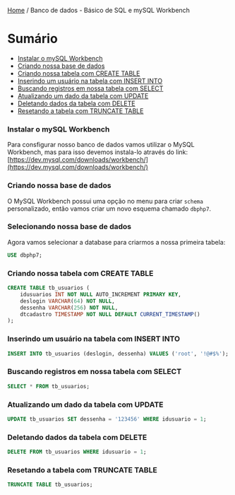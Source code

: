 [Home](../README.md) / Banco de dados - Básico de SQL e mySQL Workbench

# Sumário

- [Instalar o mySQL Workbench](#instalar-o-mysql-workbench)
- [Criando nossa base de dados](#criando-nossa-base-de-dados)
- [Criando nossa tabela com CREATE TABLE](#criando-nossa-tabela-com-create-table)
- [Inserindo um usuário na tabela com INSERT INTO](#inserindo-um-usuário-na-tabela-com-insert-into)
- [Buscando registros em nossa tabela com SELECT](#buscando-registros-em-nossa-tabela-com-select)
- [Atualizando um dado da tabela com UPDATE](#atualizando-um-dado-da-tabela-com-update)
- [Deletando dados da tabela com DELETE](#deletando-dados-da-tabela-com-delete)
- [Resetando a tabela com TRUNCATE TABLE](#resetando-a-tabela-com-truncate-table)


### Instalar o mySQL Workbench

Para consfigurar nosso banco de dados vamos utilizar o MySQL Workbench, mas para isso devemos instala-lo
através do link: [https://dev.mysql.com/downloads/workbench/](https://dev.mysql.com/downloads/workbench/)

### Criando nossa base de dados

O MySQL Workbench possui uma opção no menu para criar `schema` personalizado, então vamos criar um novo esquema
chamado `dbphp7`.

### Selecionando nossa base de dados

Agora vamos selecionar a database para criarmos a nossa primeira tabela:

```sql
USE dbphp7;
```

### Criando nossa tabela com CREATE TABLE

```sql
CREATE TABLE tb_usuarios (
    idusuarios INT NOT NULL AUTO_INCREMENT PRIMARY KEY,
    deslogin VARCHAR(64) NOT NULL,
    dessenha VARCHAR(256) NOT NULL,
    dtcadastro TIMESTAMP NOT NULL DEFAULT CURRENT_TIMESTAMP()
);
```

### Inserindo um usuário na tabela com INSERT INTO

```sql
INSERT INTO tb_usuarios (deslogin, dessenha) VALUES ('root', '!@#$%');
```

### Buscando registros em nossa tabela com SELECT

```sql
SELECT * FROM tb_usuarios;
```

### Atualizando um dado da tabela com UPDATE

```sql
UPDATE tb_usuarios SET dessenha = '123456' WHERE idusuario = 1;
```

### Deletando dados da tabela com DELETE

```sql
DELETE FROM tb_usuarios WHERE idusuario = 1;
```

### Resetando a tabela com TRUNCATE TABLE

```sql
TRUNCATE TABLE tb_usuarios;
```